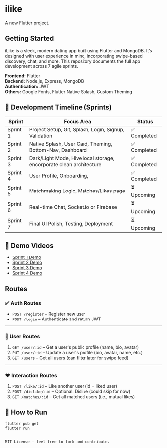 # ilike

A new Flutter project.

## Getting Started

iLike is a sleek, modern dating app built using Flutter and MongoDB. It’s designed with user experience in mind, incorporating swipe-based discovery, chat, and more. This repository documents the full app development across 7 agile sprints.

**Frontend:** Flutter   
**Backend:** Node.js, Express, MongoDB  
**Authentication:** JWT  
**Others:** Google Fonts, Flutter Native Splash, Custom Theming

## 📅 Development Timeline (Sprints)

| Sprint | Focus Area                             | Status     |
|--------|----------------------------------------|------------|
| Sprint 1 | Project Setup, Git, Splash, Login, Signup, Validation     | ✅ Completed |
| Sprint 2 | Native Splash, User Card, Theming, Bottom-Nav, Dashboard  | ✅ Completed |
| Sprint 3 | Dark/Light Mode, Hive local storage, encorporate clean architecture  | ✅ Completed |
| Sprint 4 | User Profile, Onboarding,   | ✅ Completed |
| Sprint 5 | Matchmaking Logic, Matches/Likes page    | ⏳ Upcoming |
| Sprint 6 | Real-time Chat, Socket.io or Firebase       | ⏳ Upcoming |
| Sprint 7 | Final UI Polish, Testing, Deployment        | ⏳ Upcoming |

## 🎥 Demo Videos

- [Sprint 1 Demo](https://youtu.be/j95juPp9d7w)
- [Sprint 2 Demo](https://youtu.be/H4Yev9rif5Q)
- [Sprint 3 Demo](https://youtu.be/Uc60R-o47gQ)
- [Sprint 4 Demo](https://youtu.be/WWDHckMEdPU)


## Routes
### ✅ **Auth Routes** 
- `POST /register` – Register new user
- `POST /login` – Authenticate and return JWT

---

### 📄 **User Routes**

1. `GET /user/:id` – Get a user's public profile (name, bio, avatar)
2. `PUT /user/:id` – Update a user's profile (bio, avatar, name, etc.)
3. `GET /users` – Get all users (can filter later for swipe feed)

---

### ❤️ **Interaction Routes**

1. `POST /like/:id` – Like another user (id = liked user)
2. `POST /dislike/:id` – Optional: Dislike (could skip for now)
3. `GET /matches/:id` – Get all matched users (i.e., mutual likes)

## 🚀 How to Run

```bash
flutter pub get
flutter run


MIT License – feel free to fork and contribute.
